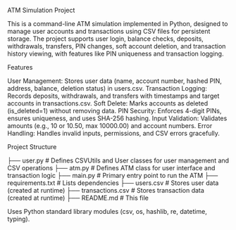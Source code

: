 ATM Simulation Project

This is a command-line ATM simulation implemented in Python, designed to manage user accounts and transactions using CSV files for persistent storage. The project supports user login, balance checks, deposits, withdrawals, transfers, PIN changes, soft account deletion, and transaction history viewing, with features like PIN uniqueness and transaction logging.

Features

User Management: Stores user data (name, account number, hashed PIN, address, balance, deletion status) in users.csv.
Transaction Logging: Records deposits, withdrawals, and transfers with timestamps and target accounts in transactions.csv.
Soft Delete: Marks accounts as deleted (is_deleted=1) without removing data.
PIN Security: Enforces 4-digit PINs, ensures uniqueness, and uses SHA-256 hashing.
Input Validation: Validates amounts (e.g., 10 or 10.50, max 10000.00) and account numbers.
Error Handling: Handles invalid inputs, permissions, and CSV errors gracefully.

Project Structure

├── user.py # Defines CSVUtils and User classes for user management and CSV operations
├── atm.py  # Defines ATM class for user interface and transaction logic
├── main.py # Primary entry point to run the ATM
├── requirements.txt   # Lists dependencies
├── users.csv          # Stores user data (created at runtime)
├── transactions.csv   # Stores transaction data (created at runtime)
├── README.md          # This file


Uses Python standard library modules (csv, os, hashlib, re, datetime, typing).
